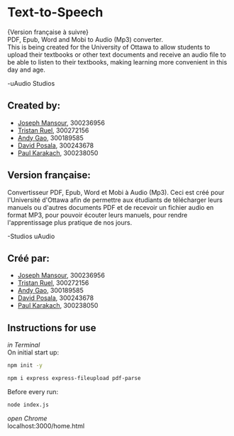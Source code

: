 # Text-to-Speech
{Version française à suivre}  
PDF, Epub, Word and Mobi to Audio (Mp3) converter.  
This is being created for the University of Ottawa to allow students to upload their textbooks or other text documents and receive an audio file to be able to listen to their textbooks, making learning more convenient in this day and age.  
  
-uAudio Studios
  
## Created by:  
- [Joseph Mansour](https://github.com/joemansour2003), 300236956
- [Tristan Ruel](https://github.com/tristanruel), 300272156
- [Andy Gao](https://github.com/andy2526), 300189585
- [David Posala](https://github.com/didadida135), 300243678
- [Paul Karakach](https://github.com/paulkarakach), 300238050
  


## Version française:
Convertisseur PDF, Epub, Word et Mobi à Audio (Mp3).
Ceci est créé pour l'Université d'Ottawa afin de permettre aux étudiants de télécharger leurs manuels ou d'autres documents PDF et de recevoir un fichier audio en format MP3, pour pouvoir écouter leurs manuels, pour rendre l'apprentissage plus pratique de nos jours.  
  
-Studios uAudio 
  
## Créé par:
- [Joseph Mansour](https://github.com/joemansour2003), 300236956
- [Tristan Ruel](https://github.com/tristanruel), 300272156
- [Andy Gao](https://github.com/andy2526), 300189585
- [David Posala](https://github.com/didadida135), 300243678
- [Paul Karakach](https://github.com/paulkarakach), 300238050
  
  

## Instructions for use
*in Terminal*  
On initial start up:  
```bash 
npm init -y
```
```bash
npm i express express-fileupload pdf-parse
```
Before every run:
```bash
node index.js
```

*open Chrome*  
localhost:3000/home.html
